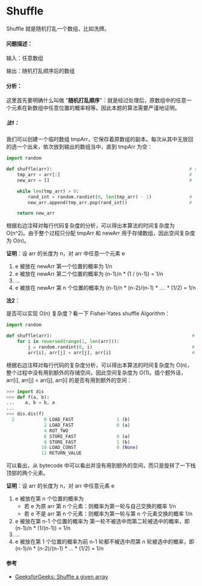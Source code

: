 # Shuffle

Shuffle 就是随机打乱一个数组，比如洗牌。

#### 问题描述：

输入：任意数组

输出：随机打乱顺序后的数组

#### 分析：

这里首先要明确什么叫做 "**随机打乱顺序**"：就是经过处理后，原数组中的任意一个元素在新数组中任意位置的概率相等。因此本题的算法需要严谨地证明。

##### 法1：

我们可以创建一个临时数组 tmpArr，它保存着原数组的副本。每次从其中无放回的选一个出来，依次放到输出的数组当中，直到 tmpArr 为空：

```py
import random

def shuffle(arr):                                                   # complexity (calls * complexity/op)
    tmp_arr = arr[:]                                                #   1 * n
    new_arr = []                                                    #   1 * 1

    while len(tmp_arr) > 0:
        rand_int = random.randint(0, len(tmp_arr) - 1)              #   n * 1
        new_arr.append(tmp_arr.pop(rand_int))                       #   n * k ~= n * (n/2)

    return new_arr
```

根据右边注释对每行代码复杂度的分析，可以得出本算法的时间复杂度为 O\(n^2\)。由于整个过程只分配 tmpArr 和 newArr 用于存储数组，因此空间复杂度为 O\(n\)。

**证明**：设 arr 的长度为 n，对 arr 中任意一个元素 e

1. e 被放在 newArr 第一个位置的概率为 1/n
2. e 被放在 newArr 第二个位置的概率为 \(n-1\)/n \* \(1 / \(n-1\)\) = 1/n
3. ...
4. e 被放在 newArr 第 n 个位置的概率为 \(n-1\)/n \* \(n-2\)/\(n-1\) \* .... \* \(1/2\) = 1/n

**法2**：

是否可以实现 O\(n\) 复杂度？看一下 Fisher-Yates shuffle Algorithm：

```py
import random

def shuffle(arr):                                                    # complexity (calls * complexity/op)
    for i in reversed(range(1, len(arr))):                           
        j = random.randint(0, i)                                     #   n * 1
        arr[i], arr[j] = arr[j], arr[i]                              #   n * 1
```

根据右边注释对每行代码的复杂度分析，可以得出本算法的时间复杂度为 O\(n\)，整个过程中没有用到额外的存储空间，因此空间复杂度为 O\(1\)。插个题外话，arr\[i\], arr\[j\] = arr\[j\], arr\[i\] 的是否有用到额外的空间：

```py
>>> import dis
>>> def f(a, b):
...    a, b = b, a
...
>>> dis.dis(f)
  2           0 LOAD_FAST                1 (b)
              2 LOAD_FAST                0 (a)
              4 ROT_TWO
              6 STORE_FAST               0 (a)
              8 STORE_FAST               1 (b)
             10 LOAD_CONST               0 (None)
             12 RETURN_VALUE
```

可以看出，从 bytecode 中可以看出并没有用到额外的空间，而只是旋转了一下栈顶部的两个元素。

**证明**：设 arr 的长度为 n，对 arr 中任意元素 e

1. e 被放在第 n 个位置的概率为
   * 若 e 为原 arr 第 n 个元素：则概率为第一轮与自己交换的概率 1/n
   * 若 e 不是 arr 第 n 个元素：则概率为第一轮与第 n 个元素交换的概率 1/n
2. e 被放在第 n-1 个位置的概率为 第一轮不被选中而第二轮被选中的概率，即 \(n-1\)/n \* \(1/\(n-1\)\) = 1/n
3. ...
4. e 被放在第 1 个位置的概率为前 n-1 轮都不被选中而第 n 轮被选中的概率，即 \(n-1\)/n \* \(n-2\)/\(n-1\) \* ... \* \(1/2\) = 1/n

#### 参考

* [GeeksforGeeks: Shuffle a given array](https://www.geeksforgeeks.org/shuffle-a-given-array/)



